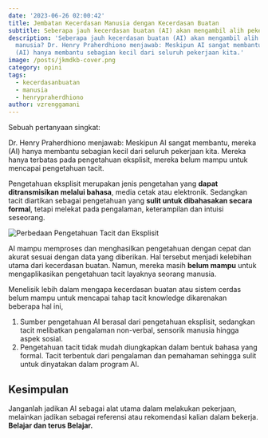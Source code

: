 ```yaml
---
date: '2023-06-26 02:00:42'
title: Jembatan Kecerdasan Manusia dengan Kecerdasan Buatan
subtitle: Seberapa jauh kecerdasan buatan (AI) akan mengambil alih pekerjaan manusia?
description: 'Seberapa jauh kecerdasan buatan (AI) akan mengambil alih pekerjaan
  manusia? Dr. Henry Praherdhiono menjawab: Meskipun AI sangat membantu, mereka
  (AI) hanya membantu sebagian kecil dari seluruh pekerjaan kita.'
image: /posts/jkmdkb-cover.png
category: opini
tags:
  - kecerdasanbuatan
  - manusia
  - henrypraherdhiono
author: vzrenggamani
---
```


Sebuah pertanyaan singkat:

Dr. Henry Praherdhiono menjawab:
Meskipun AI sangat membantu, mereka (AI) hanya membantu sebagian kecil dari seluruh pekerjaan kita. Mereka hanya terbatas pada pengetahuan eksplisit, mereka belum mampu untuk mencapai pengetahuan tacit.

Pengetahuan eksplisit merupakan jenis pengetahan yang **dapat ditransmisikan melalui bahasa**, media cetak atau elektronik. Sedangkan tacit diartikan sebagai pengetahuan yang **sulit untuk dibahasakan secara formal**, tetapi melekat pada pengalaman, keterampilan dan intuisi seseorang.

![Perbedaan Pengetahuan Tacit dan Eksplisit](/posts/ai-05.png 'Perbedaan Pengetahuan Tacit dan Eksplisit')

AI mampu memproses dan menghasilkan pengetahuan dengan cepat dan akurat sesuai dengan data yang diberikan. Hal tersebut menjadi kelebihan utama dari kecerdasan buatan. Namun, mereka masih **belum mampu** untuk mengaplikasikan pengetahuan tacit layaknya seorang manusia.

Menelisik lebih dalam mengapa kecerdasan buatan atau sistem cerdas belum mampu untuk mencapai tahap tacit knowledge dikarenakan beberapa hal ini,

1. Sumber pengetahuan AI berasal dari pengetahuan eksplisit, sedangkan tacit melibatkan pengalaman non-verbal, sensorik manusia hingga aspek sosial.
2. Pengetahuan tacit tidak mudah diungkapkan dalam bentuk bahasa yang formal. Tacit terbentuk dari pengalaman dan pemahaman sehingga sulit untuk dinyatakan dalam program AI.

## Kesimpulan

Janganlah jadikan AI sebagai alat utama dalam melakukan pekerjaan, melainkan jadikan sebagai referensi atau rekomendasi kalian dalam bekerja. **Belajar dan terus Belajar.**
